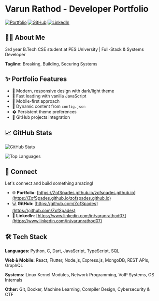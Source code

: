 # Varun Rathod - Developer Portfolio

<div align="left">

[![Portfolio](https://img.shields.io/badge/🌐_Visit_Portfolio-Live-brightgreen?style=for-the-badge)](https://ZofSpades.github.io/zofspades.github.io)
[![GitHub](https://img.shields.io/badge/GitHub-Profile-181717?style=for-the-badge&logo=github)](https://github.com/ZofSpades)
[![LinkedIn](https://img.shields.io/badge/LinkedIn-Connect-0A66C2?style=for-the-badge&logo=linkedin)](https://www.linkedin.com/in/varunrathod07)

</div>

## 👨‍💻 About Me

3rd year B.Tech CSE student at PES University | Full-Stack & Systems Developer

**Tagline:** Breaking, Building, Securing Systems

## ✨ Portfolio Features

- 🎨 Modern, responsive design with dark/light theme
- 🚀 Fast loading with vanilla JavaScript
- 📱 Mobile-first approach
- 🔄 Dynamic content from `config.json`
- � Persistent theme preferences
- 🔗 GitHub projects integration

## 📈 GitHub Stats

<div align="left">

![GitHub Stats](https://github-readme-stats.vercel.app/api?username=ZofSpades&theme=dark&hide_border=true&include_all_commits=true&count_private=true)

![Top Languages](https://github-readme-stats.vercel.app/api/top-langs/?username=ZofSpades&theme=dark&hide_border=true&include_all_commits=true&count_private=true&layout=compact)

</div>

## 🤝 Connect

Let's connect and build something amazing!

- 🌐 **Portfolio**: [https://ZofSpades.github.io/zofspades.github.io](https://ZofSpades.github.io/zofspades.github.io)
- 💻 **GitHub**: [https://github.com/ZofSpades](https://github.com/ZofSpades)
- 🔗 **LinkedIn**: [https://www.linkedin.com/in/varunrathod07](https://www.linkedin.com/in/varunrathod07)

## 🛠️ Tech Stack

**Languages:** Python, C, Dart, JavaScript, TypeScript, SQL

**Web & Mobile:** React, Flutter, Node.js, Express.js, MongoDB, REST APIs, GraphQL

**Systems:** Linux Kernel Modules, Network Programming, VoIP Systems, OS Internals

**Other:** Git, Docker, Machine Learning, Compiler Design, Cybersecurity & CTF
